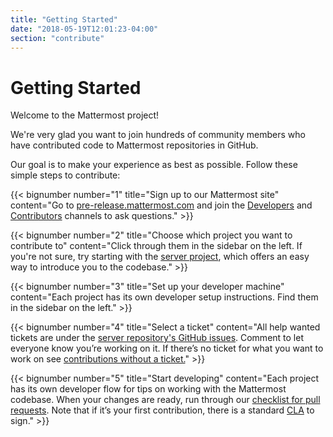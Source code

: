 ```yaml
---
title: "Getting Started"
date: "2018-05-19T12:01:23-04:00"
section: "contribute"
---
```


# Getting Started

Welcome to the Mattermost project!

We're very glad you want to join hundreds of community members who have contributed code to Mattermost repositories in GitHub.

Our goal is to make your experience as best as possible. Follow these simple steps to contribute:

{{< bignumber number="1" title="Sign up to our Mattermost site" content="Go to [pre-release.mattermost.com](https://pre-release.mattermost.com/signup_user_complete/?id=f1924a8db44ff3bb41c96424cdc20676) and join the [Developers](https://pre-release.mattermost.com/core/channels/developers) and [Contributors](https://pre-release.mattermost.com/core/channels/tickets) channels to ask questions." >}}


{{< bignumber number="2" title="Choose which project you want to contribute to" content="Click through them in the sidebar on the left. If you're not sure, try starting with the [server project](/contribute/server), which offers an easy way to introduce you to the codebase." >}}

{{< bignumber number="3" title="Set up your developer machine" content="Each project has its own developer setup instructions. Find them in the sidebar on the left." >}}

{{< bignumber number="4" title="Select a ticket" content="All help wanted tickets are under the [server repository's GitHub issues](https://github.com/mattermost/mattermost-server/issues?q=is%3Aissue+is%3Aopen+label%3A%22Up+For+Grabs%22). Comment to let everyone know you’re working on it. If there’s no ticket for what you want to work on see [contributions without a ticket.](/contribute/getting-started/contributions-without-ticket)" >}}

{{< bignumber number="5" title="Start developing" content="Each project has its own developer flow for tips on working with the Mattermost codebase. When your changes are ready, run through our [checklist for pull requests](/contribute/getting-started/contribution-checklist). Note that if it’s your first contribution, there is a standard [CLA](https://www.mattermost.org/mattermost-contributor-agreement/) to sign." >}}
